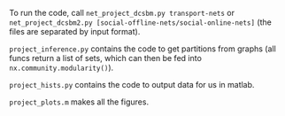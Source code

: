 To run the code, call ```net_project_dcsbm.py transport-nets``` or ```net_project_dcsbm2.py [social-offline-nets/social-online-nets]``` (the files are separated by input format).

```project_inference.py``` contains the code to get partitions from graphs (all funcs return a list of sets, which can then be fed into ```nx.community.modularity()```).

```project_hists.py``` contains the code to output data for us in matlab.

```project_plots.m``` makes all the figures.
